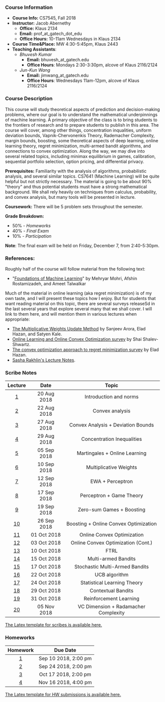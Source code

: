 
### Course Information

* **Course Info:**	CS7545, Fall 2018
* **Instructor:**	Jacob Abernethy
    - **Office:** Klaus 2134
    - **Email:** prof_at_gatech_dot_edu
    - **Office Hours:** 10-11am Wednesdays in Klaus 2134
* **Course Time&Place:**	MW 4:30-5:45pm, Klaus 2443
* **Teaching Assistants**:
    - *Bhuvesh Kumar*
        - **Email:** bhuvesh_at_gatech.edu
        - **Office Hours**: Mondays 2:30-3:30pm, alcove of Klaus 2116/2124
    - *Jun-Kun Wang*
        - **Email:** jimwang_at_gatech.edu
        - **Office Hours**: Wednesdays 11am-12pm, alcove of Klaus 2116/2124


### Course Description

This course will study theoretical aspects of prediction and decision-making problems, where our goal is to understand the mathematical underpinnings of machine learning. A primary objective of the class is to bring students to the frontiers of research and to prepare students to publish in this area. The course will cover, among other things, concentration inqualities, uniform deviation bounds, Vapnik-Chervonenkis Theory, Rademacher Complexity, margin bounds, boosting, some theoretical aspects of deep learning, online learning theory, regret minimization, multi-armed bandit algorithms, and connections to convex optimization. Along the way, we may dive into several related topics, including minimax equilibrium in games, calibration, sequential portfolio selection, option pricing, and differential privacy.

**Prerequisites:** Familiarity with the analysis of algorithms, probabilistic analysis, and several similar topics. CS7641 (Machine Learning) will be quite helpful but not strictly necessary. The material is going to be about 90% "theory" and thus potential students must have a strong mathematical background. We shall rely heavily on techniques from calculus, probability, and convex analysis, but many tools will be presented in lecture.

**Coursework:** There will be 5 problem sets throughout the semester.

**Grade Breakdown:**
* 50% - *Homeworks*
* 40% - *Final Exam*
* 10% - *Participation*

**Note**: The final exam will be held on Friday, December 7, from 2:40-5:30pm.


### References:

Roughly half of the course will follow material from the following text:

 * "[Foundations of Machine Learning](https://www.amazon.com/Foundations-Machine-Learning-Adaptive-Computation/dp/026201825X)" by Mehryar Mohri, Afshin Rostamizadeh, and Ameet Talwalkar

Much of the material in online learning (aka regret minimization) is of my own taste, and I will present these topics how I enjoy. But for students that want reading material on this topic, there are several surveys releaseSd in the last several years that explore several many that we shall cover. I will link to them here, and will mention them in various lectures when appropriate:

* [The Multiplicative Weights Update Method](http://www.cs.princeton.edu/~arora/pubs/MWsurvey.pdf) by Sanjeev Arora, Elad Hazan, and Satyen Kale.
* [Online Learning and Online Convex Optimization survey](http://www.cs.huji.ac.il/~shais/papers/OLsurvey.pdf) by Shai Shalev-Shwartz.
* [The convex optimization approach to regret minimization survey](http://www.cs.princeton.edu/~ehazan/papers/OCO-survey.pdf) by Elad Hazan.
* [Sasha Rakhlin's Lecture Notes](http://www-stat.wharton.upenn.edu/~rakhlin/courses/stat928/stat928_notes.pdf).


### Scribe Notes

| Lecture | Date  | Topic |
| :------------: |:-------------: |:-------------: |
| [1](./scribe/lec1.pdf)   | 20 Aug 2018 | Introduction and norms |
| [2](./scribe/lec2.pdf)    | 22 Aug 2018 | Convex analysis |
| [3](./scribe/lec3.pdf)    | 27 Aug 2018 | Convex Analysis + Deviation Bounds |
| [4](./scribe/lec4.pdf)    | 29 Aug 2018 | Concentration Inequalities |
| [5](./scribe/lec5.pdf)    | 05 Sep 2018 | Martingales + Online Learning |
| [6](./scribe/lec6.pdf)    | 10 Sep 2018 | Multiplicative Weights |
| [7](./scribe/lec7.pdf)    | 12 Sep 2018 | EWA + Perceptron |
| [8](./scribe/lec8.pdf)    | 17 Sep 2018 | Perceptron + Game Theory |
| [9](./scribe/lec9.pdf)    | 19 Sep 2018 | Zero-sum Games + Boosting |
| [10](./scribe/lec10.pdf)  | 26 Sep 2018 | Boosting + Online Convex Optimization|
| [11](./scribe/lec11.pdf)  | 01 Oct 2018 | Online Convex Optimization |
| [12](./scribe/lec12.pdf)  | 03 Oct 2018 | Online Convex Optimization (Cont.)|
| [13](./scribe/lec13.pdf)  | 10 Oct 2018 | FTRL |
| [14](./scribe/lec14.pdf)  | 15 Oct 2018 | Multi-armed Bandits |
| [15](./scribe/lec15.pdf)  | 17 Oct 2018 | Stochastic Multi-Armed Bandits |
| [16](./scribe/lec16.pdf)  | 22 Oct 2018 | UCB algorithm |
| [17](./scribe/lec17.pdf)  | 24 Oct 2018 | Statistical Learning Theory |
| [18](./scribe/lec18.pdf)  | 29 Oct 2018 | Contextual Bandits |
| [19](./scribe/lec19.pdf)  | 31 Oct 2018 | Reinforcement Learning |
| [20](./scribe/lec20.pdf)  | 05 Nov 2018 | VC Dimension + Radamacher Complexity |

[The Latex template for scribes is available here.](./scribe/CS7545scribe_template.tex)

### Homeworks

| Homework | Due Date  | 
| :------------: |:-------------: |
| [1](./hw/hw1.pdf) | Sep 10 2018, 2:00 pm |
| [2](./hw/hw2.pdf) | Sep 24 2018, 2:00 pm |
| [3](./hw/hw3.pdf) | Oct 17 2018, 2:00 pm |
| [4](./hw/hw4.pdf) | Nov 16 2018, 4:00 pm |

[The Latex template for HW submissions is available here.](./hw/CS7545hw_template.tex)

